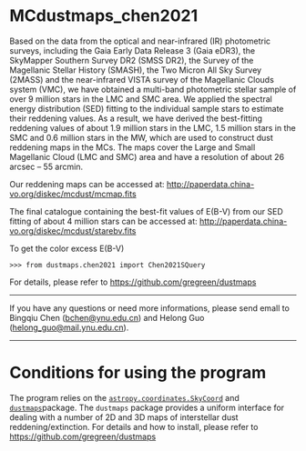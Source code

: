 # MCdustmaps_chen2021
Based on the data from the optical and near-infrared (IR) photometric surveys, including the Gaia Early Data Release 3 (Gaia eDR3), the SkyMapper Southern Survey DR2 (SMSS DR2), the Survey of the Magellanic Stellar History (SMASH), the Two Micron All Sky Survey (2MASS) and the near-infrared VISTA survey of the Magellanic Clouds system (VMC), we have obtained a multi-band photometric stellar sample of over 9 million stars in the LMC and SMC area. We applied the spectral energy distribution (SED) fitting to the individual sample stars to estimate their reddening values. As a result, we have derived the best-fitting reddening values of about 1.9 million stars in the LMC, 1.5 million stars in the SMC and 0.6 million stars in the MW, which are used to construct dust reddening maps in the MCs. The maps cover the Large and Small Magellanic Cloud (LMC and SMC) area and have a resolution of about 26 arcsec – 55 arcmin.

Our reddening maps can be accessed at: http://paperdata.china-vo.org/diskec/mcdust/mcmap.fits

The final catalogue containing the best-fit values of E(B-V) from our SED fitting of about 4 million stars can be accessed at: http://paperdata.china-vo.org/diskec/mcdust/starebv.fits

To get the color excess E(B-V) 

    >>> from dustmaps.chen2021 import Chen2021SQuery
  
For details, please refer to https://github.com/gregreen/dustmaps  
    
--------------------------------------------------------------------------------
If you have any questions or need more informations, please send emall to Bingqiu Chen (bchen@ynu.edu.cn) and Helong Guo (helong_guo@mail.ynu.edu.cn).

--------------------------------------------------------------------------------

# Conditions for using the program
The program relies on the [`astropy.coordinates.SkyCoord`](http://docs.astropy.org/en/stable/api/astropy.coordinates.SkyCoord.html#astropy.coordinates.SkyCoord) and [`dustmaps`](https://github.com/gregreen/dustmaps)package. The `dustmaps` package provides a uniform interface for dealing with a number of 2D and 3D maps of interstellar dust reddening/extinction. For details and how to install, please refer to https://github.com/gregreen/dustmaps
